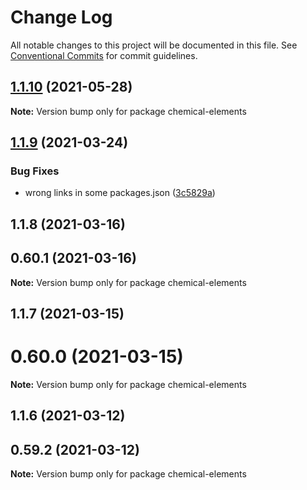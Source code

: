 # Change Log

All notable changes to this project will be documented in this file.
See [Conventional Commits](https://conventionalcommits.org) for commit guidelines.

## [1.1.10](https://github.com/cheminfo/mass-tools/compare/chemical-elements@1.1.9...chemical-elements@1.1.10) (2021-05-28)

**Note:** Version bump only for package chemical-elements





## [1.1.9](https://github.com/cheminfo/mass-tools/compare/chemical-elements@1.1.8...chemical-elements@1.1.9) (2021-03-24)


### Bug Fixes

* wrong links in some packages.json ([3c5829a](https://github.com/cheminfo/mass-tools/commit/3c5829a153dd198d56e7d54c065bf7e241ea0423))





## 1.1.8 (2021-03-16)



## 0.60.1 (2021-03-16)

**Note:** Version bump only for package chemical-elements





## 1.1.7 (2021-03-15)



# 0.60.0 (2021-03-15)

**Note:** Version bump only for package chemical-elements





## 1.1.6 (2021-03-12)



## 0.59.2 (2021-03-12)

**Note:** Version bump only for package chemical-elements
